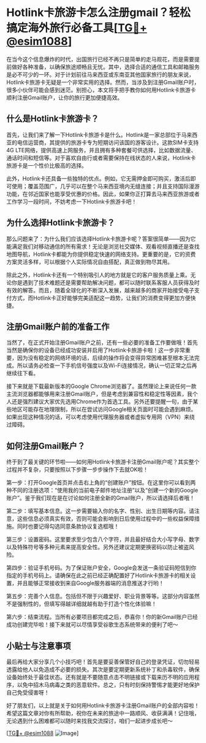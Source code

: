 # Hotlink卡旅游卡怎么注册gmail？轻松搞定海外旅行必备工具[[TG💪+ @esim1088](https://t.me/s/esim1088)]

在当今这个信息爆炸的时代，出国旅行已经不再只是简单的走马观花，而是需要提前做好各种准备，以确保旅途顺畅且无忧。其中，选择合适的通信工具和邮箱服务是必不可少的一环。对于计划前往马来西亚或东南亚其他国家旅行的朋友来说，Hotlink卡旅游卡无疑是一个非常实用的选择。然而，当涉及到注册Gmail账户时，很多小伙伴可能会感到迷茫。别担心，本文将手把手教你如何用Hotlink卡旅游卡顺利注册Gmail账户，让你的旅行更加便捷高效。

## 什么是Hotlink卡旅游卡？

首先，让我们来了解一下Hotlink卡旅游卡是什么。Hotlink是一家总部位于马来西亚的电信运营商，其提供的旅游卡专为短期访问该国的游客设计。这款SIM卡支持4G LTE网络，提供高速上网服务，并且拥有多种套餐可供选择，比如数据流量、通话时间和短信等。对于喜欢自由行或者需要保持在线状态的人来说，Hotlink卡旅游卡是一个性价比极高的选择。

此外，Hotlink卡还具备一些独特的优点。例如，它无需押金即可购买，激活后即可使用；覆盖范围广，几乎可以在整个马来西亚境内无缝连接；并且支持国际漫游功能，在邻近国家也能享受优惠的价格。因此，如果你正打算去马来西亚旅游或者工作学习一段时间，不妨考虑一下Hotlink卡旅游卡吧！

## 为什么选择Hotlink卡旅游卡？

那么问题来了：为什么我们应该选择Hotlink卡旅游卡呢？答案很简单——因为它能满足我们对移动通信的所有需求！无论是浏览社交媒体、观看视频直播还是查找地图导航，Hotlink卡都能为你提供稳定快速的网络支持。更重要的是，它的资费方案灵活多样，可以根据个人实际情况自由搭配，真正做到物尽其用。

除此之外，Hotlink卡还有一个特别吸引人的地方就是它的客户服务质量上乘。无论你是遇到了技术难题还是需要帮助解决问题，都可以随时联系客服人员获得及时有效的解答。而且，随着全球化的不断深入发展，越来越多的商家开始接受电子支付方式，而Hotlink卡正好能够完美适配这一趋势，让我们的消费变得更加方便快捷。

## 注册Gmail账户前的准备工作

当然了，在正式开始注册Gmail账户之前，还有一些必要的准备工作要做哦！首先当然是确保你的设备已经成功安装并启用了Hotlink卡旅游卡啦！这一步非常重要，因为没有稳定的网络环境的话，后续的操作将会变得异常困难甚至根本无法完成。所以请务必检查一下手机信号强度以及Wi-Fi连接情况，确认一切正常之后再继续往下看。

接下来就是下载最新版本的Google Chrome浏览器了。虽然理论上来说任何一款主流浏览器都能够用来注册Gmail账户，但是考虑到兼容性和稳定性等因素，我个人还是强烈建议大家优先选用Chrome作为首选工具。另外还要提醒一句，由于某些地区可能存在地理限制，所以在尝试访问Google相关页面时可能会遇到麻烦。如果出现这种情况的话，可以考虑使用代理服务器或者虚拟专用网（VPN）来绕过障碍。

## 如何注册Gmail账户？

终于到了最关键的环节啦——如何用Hotlink卡旅游卡注册Gmail账户呢？其实整个过程并不复杂，只要按照以下步骤一步步操作下去就OK啦！

第一步：打开Google首页并点击右上角的“创建账户”按钮。在这里你可以看到两种不同的注册选项：“使用我的当前电子邮件地址注册”以及“创建一个新的Google账户”。鉴于我们现在是在讨论如何注册全新的Gmail账户，所以请选择后者哦！

第二步：填写基本信息。这一步需要输入你的名字、性别、出生日期等内容。请注意，这些信息必须真实有效，否则可能会影响到日后使用过程中的一些权益保障措施。同时也要记得勾选同意条款协议复选框哦！

第三步：设置密码。这里要求至少包含八个字符，并且最好结合大小写字母、数字以及特殊符号等多种元素来提高安全性。另外还建议定期更换密码以防止被盗风险。

第四步：验证手机号码。为了保证账户安全，Google会发送一条验证码短信到你指定的手机号码上。请确保在此之前已经正确配置好了Hotlink卡旅游卡的相关设置，并且能够正常接收到来自Google服务器端的消息推送才行哟！

第五步：完善个人信息。包括但不限于兴趣爱好、职业背景等等。这部分内容虽然不是强制性的，但填写得越详细就越有助于打造个性化体验嘛！

第六步：结束流程。当所有必要项目都完成之后，恭喜你！你的新Gmail账户已经成功创建完毕啦！接下来就可以尽情享受谷歌生态系统带来的便利了吧～

## 小贴士与注意事项

最后再给大家分享几个小技巧吧！首先是要妥善保管好自己的登录凭证，切勿轻易透露给他人以免造成不必要的损失。其次是要定期更新系统补丁和杀毒软件，确保设备始终处于最佳状态。还有就是不要随意点击不明链接或下载来历不明的应用程序，以免中招木马病毒之类的恶意软件。总之，只有时刻保持警惕才能更好地保护自己免受侵害呀！

好了朋友们，以上就是关于如何用Hotlink卡旅游卡注册Gmail账户的全部内容啦！希望这篇文章对你有所帮助，祝你在未来的旅途中一路顺风、收获满满！记住哦，无论遇到什么困难都可以随时来找我交流探讨，咱们一起进步成长吧～

[[TG💪+ @esim1088](https://t.me/s/esim1088) ![Image](https://i.postimg.cc/4NQfJmqS/Snipaste-2025-05-13-00-14-12.png)]